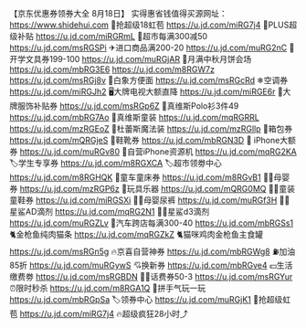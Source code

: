 【京东优惠券领券大全 8月18日】
实得惠省钱值得买源网址：https://www.shidehui.com
🧧抢超级18虹苞
https://u.jd.com/miRG7j4
👑PLUS超级补贴
https://u.jd.com/miRGRmL
🛒超市每满300减50
https://u.jd.com/msRGSPi
✈进口商品满200-20
https://u.jd.com/muRG2nC
📐开学文具券199-100
https://u.jd.com/muRGjAR
🥮月满中秋月饼会场
https://u.jd.com/mbRG3E6
https://u.jd.com/m8RGW7z
https://u.jd.com/msRGj8v
🍜白象方便面
https://u.jd.com/msRGcRd
❄空调券
https://u.jd.com/miRGJh2
🖥大牌电视大额直降
https://u.jd.com/miRGE6r
🧥大牌服饰补贴券
https://u.jd.com/msRGp6Z
👕真维斯Polo衫3件49
https://u.jd.com/mbRG7Ao
👕真维斯童装
https://u.jd.com/mqRGRRL
https://u.jd.com/mzRGEoZ
🎈杜蕾斯魔法装
https://u.jd.com/mzRGllp
👜箱包券
https://u.jd.com/mQRGjeS
👟鞋靴券
https://u.jd.com/mbRGN3D
 iPhone大额券
https://u.jd.com/muRGv80
📱自营iPhone资源机
https://u.jd.com/mqRG2KA
🏷学生专享券
https://u.jd.com/m8RGXCA
🏷超市领劵中心
https://u.jd.com/m8RGHQK
🛴童车童床券
https://u.jd.com/m8RGvB1
👶🏻母婴券
https://u.jd.com/mzRGP6z
🔫玩具乐器
https://u.jd.com/mQRG0MQ
👶🏻童装童鞋券
https://u.jd.com/miRGSXi
👶🏻母婴尿裤
https://u.jd.com/muRGf3H
👶🏻星鲨AD滴剂
https://u.jd.com/mqRG2N1
👶🏻星鲨d3滴剂
https://u.jd.com/muRGZLv
🚗汽车跨店每满300-40
https://u.jd.com/mbRGSs1
🐈金枪鱼纯肉猫条
https://u.jd.com/mqRGZkZ
🐈猫咪鸡肉金枪鱼主食罐
https://u.jd.com/msRGn5g
🔥京喜自营神券
https://u.jd.com/mbRGWg8
⛽加油85折
https://u.jd.com/muRGywS
💘换新券
https://u.jd.com/mbRGve4
💴生活缴费劵
https://u.jd.com/msRGBDN
👍🏻话费券50-3
https://u.jd.com/msRGYur
⏰限时秒杀
https://u.jd.com/m8RGA1Q
🎰拼手气玩一玩
https://u.jd.com/mbRGpSa
🏷领券中心
https://u.jd.com/muRGjK1
🧧抢超级虹苞
https://u.jd.com/miRG7j4
🔥超级疯狂28小时⤴